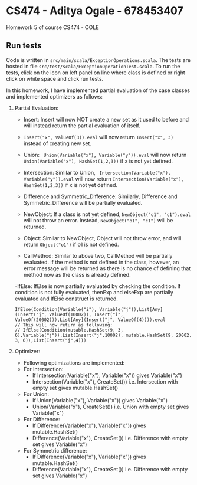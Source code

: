 # CS474 - Aditya Ogale - 678453407
Homework 5 of course CS474 - OOLE

## Run tests
Code is written in ```src/main/scala/ExceptionOperations.scala```. The tests are hosted in file ```src/test/scala/ExceptionOperationTest.scala```. To run the tests, click on the icon on left panel on line where class is defined or right click on white space and click run tests.

In this homework, I have implemented partial evaluation of the case classes and implemented optimizers as follows:

1. Partial Evaluation:
    - Insert: Insert will now NOT create a new set as it used to before and will instead return the partial evaluation of itself.
    - ``` Insert("x", ValueOf(3)).eval ``` will now return ```Insert("x", 3)``` instead of creating new set.
    
    - Union: ``` Union(Variable("x"), Variable("y")).eval``` will now return ```Union(Variable("x"), HashSet(1,2,3))``` if x is not yet defined.

    - Intersection: Similar to Union, ``` Intersection(Variable("x"), Variable("y")).eval``` will now return ```Intersection(Variable("x"), HashSet(1,2,3))``` if x is not yet defined.

    - Difference and Symmetric_Difference: Similarly, Difference and Symmetric_Difference will be partially evaluated.

    - NewObject: If a class is not yet defined, ``` NewObject("o1", "c1").eval ``` will not throw an error. Instead, ``` NewObject("o1", "c1") ``` will be returned.

    - Object: Similar to NewObject, Object will not throw error, and will return ``` Object("o1") ``` if o1 is not defined.

    - CallMethod: Similar to above two, CallMethod will be partially evaluated. If the method is not defined in the class, however, an error message will be returned as there is no chance of defining that method now as the class is already defined.

    -IfElse: IfElse is now partially evaluated by checking the condition. If condition is not fully evaluated, thenExp and elseExp are partially evaluated and IfElse construct is returned. 
    ```
    IfElse(Condition(Variable("i"), Variable("j")),List[Any](Insert("j", ValueOf(10002)), Insert("i", ValueOf(20002))),List[Any](Insert("j", ValueOf(4)))).eval
    // This will now return as following:
    // IfElse(Condition(mutable.HashSet(9, 3, 6),Variable("j")),List(Insert("j",10002), mutable.HashSet(9, 20002, 3, 6)),List(Insert("j",4)))
    
2. Optimizer:
    - Following optimizations are implemented:
    - For Intersection: 
        - If Intersection(Variable("x"), Variable("x")) gives Variable("x")
        - Intersection(Variable("x"), CreateSet()) i.e. Intersection with empty set gives mutable.HashSet()
    - For Union:
        - If Union(Variable("x"), Variable("x")) gives Variable("x")
        - Union(Variable("x"), CreateSet()) i.e. Union with empty set gives Variable("x")
    - For Difference:
        - If Difference(Variable("x"), Variable("x")) gives mutable.HashSet()
        - Difference(Variable("x"), CreateSet()) i.e. Difference with empty set gives Variable("x")
    - For Symmetric difference:
        - If Difference(Variable("x"), Variable("x")) gives mutable.HashSet()
        - Difference(Variable("x"), CreateSet()) i.e. Difference with empty set gives Variable("x")
